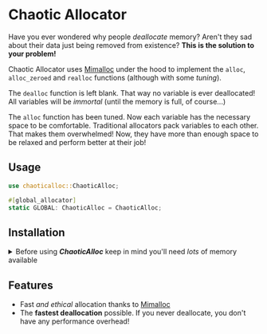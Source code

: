 # Chaotic Allocator
Have you ever wondered why people _deallocate_ memory? Aren't they sad about their data just being removed from
existence? **This is the solution to your problem!**

Chaotic Allocator uses [Mimalloc](https://github.com/purpleprotocol/mimalloc_rust) under the hood to implement the 
``alloc``, ``alloc_zeroed`` and ``realloc`` functions (although with some _tuning_).

The ``dealloc`` function is left blank. That way no variable is
ever deallocated! All variables will be _immortal_ (until the memory is full, of course...)

The ``alloc`` function has been tuned. Now each variable has the necessary space to be comfortable. Traditional
allocators pack variables to each other. That makes them overwhelmed! Now, they have more than enough space to be relaxed
and perform better at their job!

## Usage
```rust
use chaoticalloc::ChaoticAlloc;

#[global_allocator]
static GLOBAL: ChaoticAlloc = ChaoticAlloc;
```

## Installation
<details>
    <summary>Before using <b><i>ChaoticAlloc</i></b> keep in mind you'll need <i>lots</i> of memory available</summary>
    
    <code lang="toml">
        [dependencies]
        chaoticalloc = { git = "https://github.com/Techie-Pi/chaotic-allocator", version = "*" }
    </code>
</details>

## Features
- Fast _and ethical_ allocation thanks to [Mimalloc](https://github.com/purpleprotocol/mimalloc_rust)
- The **fastest deallocation** possible. If you never deallocate, you don't have any performance overhead!
